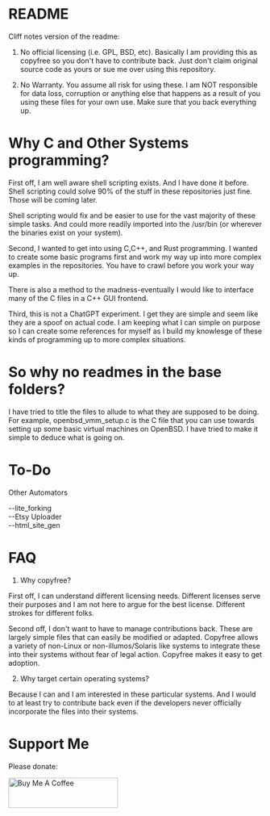 README
======

Cliff notes version of the readme:

1. No official licensing (i.e. GPL, BSD, etc). Basically I am providing this as copyfree so you don't have to contribute back. Just don't claim original source code as yours or sue me over using this repository.

2. No Warranty. You assume all risk for using these. I am NOT responsible for data loss, corruption or anything else that happens as a result of you using these files for your own use. Make sure that you back everything up.

Why C and Other Systems programming?
====================================

First off, I am well aware shell scripting exists. And I have done it before. Shell scripting could solve 90% of the stuff in these repositories just fine. Those will be coming later. 

Shell scripting would fix and be easier to use for the vast majority of these simple tasks. And could more readily imported into the /usr/bin (or wherever the binaries exist on your system). 

Second, I wanted to get into using C,C++, and Rust programming. I wanted to create some basic programs first and work my way up into more complex examples in the repositories. You have to crawl before you work your way up.

There is also a method to the madness-eventually I would like to interface many of the C files in a C++ GUI frontend. 

Third, this is not a ChatGPT experiment. I get they are simple and seem like they are a spoof on actual code. I am keeping what I can simple on purpose so I can create some references for myself as I build my knowlesge of these kinds of programming up to more complex situations.

So why no readmes in the base folders?
======================================

I have tried to title the files to allude to what they are supposed to be doing. For example, openbsd_vmm_setup.c is the C file that you can use towards setting up some basic virtual machines on OpenBSD. I have tried to make it simple to deduce what is going on.

To-Do
=====

Other Automators

--lite_forking<br>
--Etsy Uploader<br>
--html_site_gen<br>

FAQ
===

1. Why copyfree?

First off, I can understand different licensing needs. Different licenses serve their purposes and I am not here to argue for the best license. Different strokes for different folks.

Second off, I don't want to have to manage contributions back. These are largely simple files that can easily be modified or adapted. Copyfree allows a variety of non-Linux or non-illumos/Solaris like systems to integrate these into their systems without fear of legal action. Copyfree makes it easy to get adoption.

2. Why target certain operating systems?

Because I can and I am interested in these particular systems. And I would to at least try to contribute back even if the developers never officially incorporate the files into their systems. 

Support Me
==========

Please donate:

<a href="https://www.buymeacoffee.com/mdcarroll6P" target="_blank"><img src="https://cdn.buymeacoffee.com/buttons/v2/default-violet.png" alt="Buy Me A Coffee" style="height: 60px !important;width: 217px !important;" ></a>

